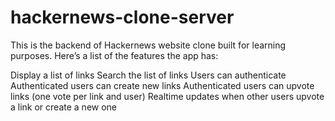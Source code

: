 # hackernews-clone-server

This is the backend of Hackernews website clone built for learning purposes. Here’s a list of the features the app has:

Display a list of links
Search the list of links
Users can authenticate
Authenticated users can create new links
Authenticated users can upvote links (one vote per link and user)
Realtime updates when other users upvote a link or create a new one
